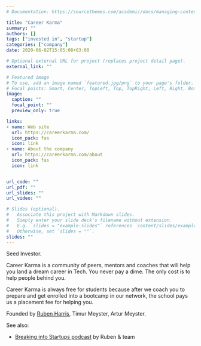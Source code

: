 ```yaml
---
# Documentation: https://sourcethemes.com/academic/docs/managing-content/

title: "Career Karma"
summary: ""
authors: []
tags: ["invested in", "startup"]
categories: ["company"]
date: 2020-06-02T15:05:08+03:00

# Optional external URL for project (replaces project detail page).
external_link: ""

# Featured image
# To use, add an image named `featured.jpg/png` to your page's folder.
# Focal points: Smart, Center, TopLeft, Top, TopRight, Left, Right, BottomLeft, Bottom, BottomRight.
image:
  caption: ""
  focal_point: ""
  preview_only: true

links:
- name: Web site
  url: https://careerkarma.com/
  icon_pack: fas
  icon: link
- name: About the company
  url: https://careerkarma.com/about
  icon_pack: fas
  icon: link


url_code: ""
url_pdf: ""
url_slides: ""
url_video: ""

# Slides (optional).
#   Associate this project with Markdown slides.
#   Simply enter your slide deck's filename without extension.
#   E.g. `slides = "example-slides"` references `content/slides/example-slides.md`.
#   Otherwise, set `slides = ""`.
slides: ""
---
```

Seed Investor.

Career Karma is a community of peers, mentors and coaches that will help you land a dream career in Tech. You never pay a dime. The only cost is to help people behind you.

Career Karma is always free for students because after we coach you to prepare and get enrolled into a bootcamp in our network, the school pays us a placement fee for helping you.

Founded by [Ruben Harris][1], Timur Meyster, Artur Meyster.

See also:
* [Breaking into Startups podcast][2] by Ruben & team

[1]: https://twitter.com/rubenharris
[2]: https://breakingintostartups.com/